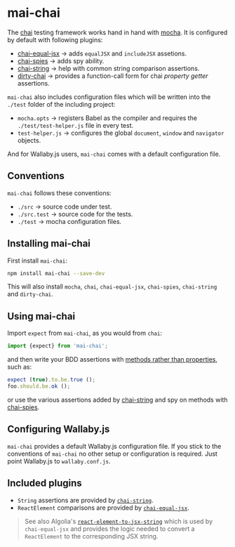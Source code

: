 # mai-chai
The [chai](http://chaijs.com) testing framework works hand in hand with
[mocha](https://mochajs.org/). It is configured by default with following
plugins:

* [chai-equal-jsx](https://github.com/echenley/chai-equal-jsx) &rarr; adds
  `equalJSX` and `includeJSX` assetions.
* [chai-spies](http://chaijs.com/plugins/chai-spies) &rarr; adds spy ability.
* [chai-string](http://chaijs.com/plugins/chai-string) &rarr; help with common
  string comparison assertions.
* [dirty-chai](https://github.com/prodatakey/dirty-chai) &rarr; provides a
  function-call form for chai _property getter_ assertions.

`mai-chai` also includes configuration files which will be written into
the `./test` folder of the including project:

* `mocha.opts` &rarr;  registers Babel as the compiler and requires the
  `./test/test-helper.js` file in every test.
* `test-helper.js` &rarr; configures the global `document`, `window` and
  `navigator` objects.
  
And for Wallaby.js users, `mai-chai` comes with a default configuration
file.

## Conventions

`mai-chai` follows these conventions:

* `./src` &rarr; source code under test.
* `./src.test` &rarr; source code for the tests.
* `./test` &rarr; mocha configuration files.

## Installing mai-chai

First install `mai-chai`:

```bash
npm install mai-chai --save-dev
```

This will also install `mocha`, `chai`, `chai-equal-jsx`, `chai-spies`,
`chai-string` and `dirty-chai`.

## Using mai-chai

Import `expect` from `mai-chai`, as you would from `chai`:

```js
import {expect} from 'mai-chai';
```

and then write your BDD assertions with [methods rather than
properties](https://github.com/prodatakey/dirty-chai#function-form-for-terminating-assertion-properties),
such as:

```js
expect (true).to.be.true ();
foo.should.be.ok ();
```

or use the various assertions added by [chai-string](http://chaijs.com/plugins/chai-string)
and spy on methods with [chai-spies](http://chaijs.com/plugins/chai-spies).

## Configuring Wallaby.js

`mai-chai` provides a default Wallaby.js configuration file. If you
stick to the conventions of `mai-chai` no other setup or configuration
is required. Just point Wallaby.js to `wallaby.conf.js`.

## Included plugins

* `String` assertions are provided by [`chai-string`](https://github.com/onechiporenko/chai-string).
* `ReactElement` comparisons are provided by [`chai-equal-jsx`](https://github.com/echenley/chai-equal-jsx).

> See also Algolia's [`react-element-to-jsx-string`](https://github.com/algolia/react-element-to-jsx-string)
which is used by `chai-equal-jsx` and provides the logic needed to convert a
`ReactElement` to the corresponding JSX string.
